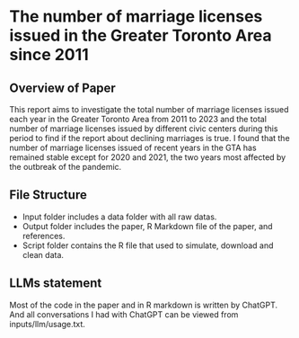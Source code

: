 # The number of marriage licenses issued in the Greater Toronto Area since 2011

## Overview of Paper

This report aims to investigate the total number of marriage licenses issued each year in the Greater Toronto Area from 2011 to 2023 and the total number of marriage licenses issued by different civic centers during this period to find if the report about declining marriages is true. I found that the number of marriage licenses issued of recent years in the GTA has remained stable except for 2020 and 2021, the two years most affected by the outbreak of the pandemic.

## File Structure
- Input folder includes a data folder with all raw datas.
- Output folder includes the paper, R Markdown file of the paper, and references.
- Script folder contains the R file that used to simulate, download and clean data.

## LLMs statement

Most of the code in the paper and in R markdown is written by ChatGPT. And all conversations I had with ChatGPT can be viewed from inputs/llm/usage.txt. 